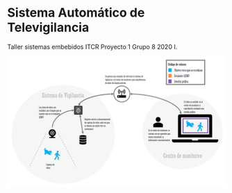 # Sistema Automático de Televigilancia

Taller sistemas embebidos ITCR Proyecto 1 Grupo 8 2020 I.

![ScreenShot](https://github.com/bryansh08/Sistema-de-Televigilancia/blob/master/Screenshot%20(304).png)

